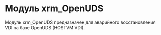 # Модуль xrm\_OpenUDS

Модуль xrm\_OpenUDS предназначен для аварийного восстановления VDI на базе OpenUDS (HOSTVM VDI).
